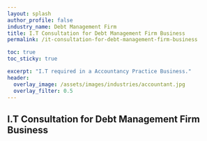 ```yaml
---
layout: splash 
author_profile: false 
industry_name: Debt Management Firm
title: I.T Consultation for Debt Management Firm Business
permalink: /it-consultation-for-debt-management-firm-business

toc: true
toc_sticky: true

excerpt: "I.T required in a Accountancy Practice Business."
header:
  overlay_image: /assets/images/industries/accountant.jpg
  overlay_filter: 0.5 
---
```


## I.T Consultation for Debt Management Firm Business